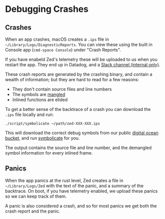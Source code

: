 # Debugging Crashes

## Crashes

When an app crashes, macOS creates a `.ips` file in `~/Library/Logs/DiagnosticReports`. You can view these using the built in Console app (`cmd-space Console`) under "Crash Reports".

If you have enabeld Zed's telemetry these will be uploaded to us when you restart the app. They end up in Datadog, and a [Slack channel (internal only)](https://zed-industries.slack.com/archives/C04S6T1T7TQ).

These crash reports are generated by the crashing binary, and contain a wealth of information; but they are hard to read for a few reasons:

- They don't contain source files and line numbers
- The symbols are [mangled](https://doc.rust-lang.org/rustc/symbol-mangling/index.html)
- Inlined functions are elided

To get a better sense of the backtrace of a crash you can download the `.ips` file locally and run:

```
./script/symbolicate ~/path/zed-XXX-XXX.ips
```

This will download the correct debug symbols from our public [digital ocean bucket](https://zed-debug-symbols.nyc3.digitaloceanspaces.com), and run [symbolicate](https://crates.io/crates/symbolicate) for you.

The output contains the source file and line number, and the demangled symbol information for every inlined frame.

## Panics

When the app panics at the rust level, Zed creates a file in `~/Library/Logs/Zed` with the text of the panic, and a summary of the backtrace. On boot, if you have telemetry enabled, we upload these panics so we can keep track of them.

A panic is also considered a crash, and so for most panics we get both the crash report and the panic.
